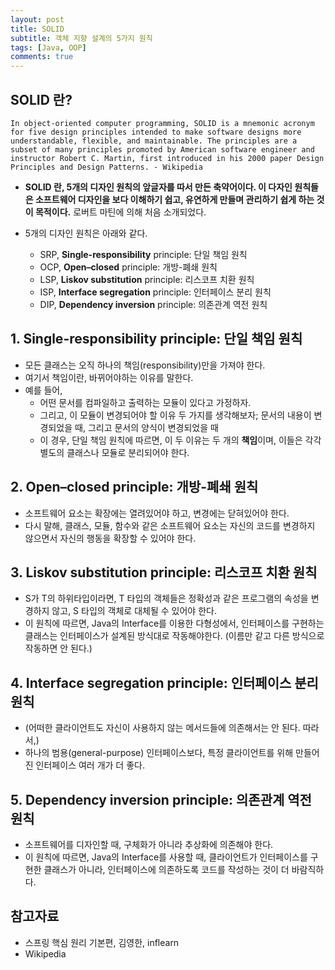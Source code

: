 ```yaml
---
layout: post
title: SOLID
subtitle: 객체 지향 설계의 5가지 원칙
tags: [Java, OOP]
comments: true
---
```


## SOLID 란?
```
In object-oriented computer programming, SOLID is a mnemonic acronym for five design principles intended to make software designs more understandable, flexible, and maintainable. The principles are a subset of many principles promoted by American software engineer and instructor Robert C. Martin, first introduced in his 2000 paper Design Principles and Design Patterns. - Wikipedia
```
- **SOLID 란, 5개의 디자인 원칙의 앞글자를 따서 만든 축약어이다. 이 다자인 원칙들은 소프트웨어 디자인을 보다 이해하기 쉽고, 유연하게 만들며 관리하기 쉽게 하는 것이 목적이다.** 로버트 마틴에 의해 처음 소개되었다.

- 5개의 디자인 원칙은 아래와 같다. 
    - SRP, **Single-responsibility** principle: 단일 책임 원칙
    - OCP, **Open–closed** principle: 개방-폐쇄 원칙
    - LSP, **Liskov substitution** principle: 리스코프 치환 원칙
    - ISP, **Interface segregation** principle: 인터페이스 분리 원칙
    - DIP, **Dependency inversion** principle: 의존관계 역전 원칙

## 1. Single-responsibility principle: 단일 책임 원칙
- 모든 클래스는 오직 하나의 책임(responsibility)만을 가져야 한다.
- 여기서 책임이란, 바뀌어야하는 이유를 말한다. 
- 예를 들어, 
    - 어떤 문서를 컴파일하고 출력하는 모듈이 있다고 가정하자.
    - 그리고, 이 모듈이 변경되어야 할 이유 두 가지를 생각해보자; 문서의 내용이 변경되었을 때, 그리고 문서의 양식이 변경되었을 때
    - 이 경우, 단일 책임 원칙에 따르면, 이 두 이유는 두 개의 **책임**이며, 이들은 각각 별도의 클래스나 모듈로 분리되어야 한다.

## 2. Open–closed principle: 개방-폐쇄 원칙
- 소프트웨어 요소는 확장에는 열려있어야 하고, 변경에는 닫혀있어야 한다.
- 다시 말해, 클래스, 모듈, 함수와 같은 소프트웨어 요소는 자신의 코드를 변경하지 않으면서 자신의 행동을 확장할 수 있어야 한다.

## 3. Liskov substitution principle: 리스코프 치환 원칙
- S가 T의 하위타입이라면, T 타입의 객체들은 정확성과 같은 프로그램의 속성을 변경하지 않고, S 타입의 객체로 대체될 수 있어야 한다.
- 이 원칙에 따르면, Java의 Interface를 이용한 다형성에서, 인터페이스를 구현하는 클래스는 인터페이스가 설계된 방식대로 작동해야한다. (이름만 같고 다른 방식으로 작동하면 안 된다.)

## 4. Interface segregation principle: 인터페이스 분리 원칙
- (어떠한 클라이언트도 자신이 사용하지 않는 메서드들에 의존해서는 안 된다. 따라서,)
- 하나의 범용(general-purpose) 인터페이스보다, 특정 클라이언트를 위해 만들어진 인터페이스 여러 개가 더 좋다.

## 5. Dependency inversion principle: 의존관계 역전 원칙
- 소프트웨어를 디자인할 때, 구체화가 아니라 추상화에 의존해야 한다.
- 이 원칙에 따르면, Java의 Interface를 사용할 때, 클라이언트가 인터페이스를 구현한 클래스가 아니라, 인터페이스에 의존하도록 코드를 작성하는 것이 더 바람직하다.

## 참고자료
- 스프링 핵심 원리 기본편, 김영한, inflearn
- Wikipedia
